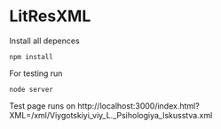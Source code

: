 # LitResXML
Install all depences
````
npm install
````
For testing run
````
node server
````
Test page runs on http://localhost:3000/index.html?XML=/xml/Viygotskiyi_viy_L._Psihologiya_Iskusstva.xml
